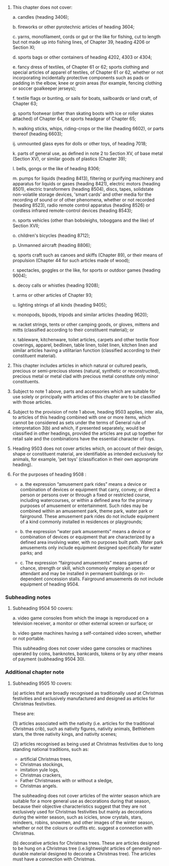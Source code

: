 1. This chapter does not cover:

    a. candles (heading 3406);
    
    b. fireworks or other pyrotechnic articles of heading 3604;
    
    c. yarns, monofilament, cords or gut or the like for fishing, cut to length but not made up into fishing lines, of Chapter 39, heading 4206 or Section XI;
    
    d. sports bags or other containers of heading 4202, 4303 or 4304;
    
    e. fancy dress of textiles, of Chapter 61 or 62; sports clothing and special articles of apparel of textiles, of Chapter 61 or 62, whether or not incorporating incidentally protective components such as pads or padding in the elbow, knee or groin areas (for example, fencing clothing or soccer goalkeeper jerseys);
    
    f. textile flags or bunting, or sails for boats, sailboards or land craft, of Chapter 63;
    
    g. sports footwear (other than skating boots with ice or roller skates attached) of Chapter 64, or sports headgear of Chapter 65;
    
    h. walking sticks, whips, riding-crops or the like (heading 6602), or parts thereof (heading 6603);
    
    ij. unmounted glass eyes for dolls or other toys, of heading 7018;
    
    k. parts of general use, as defined in note 2 to Section XV, of base metal (Section XV), or similar goods of plastics (Chapter 39);
    
    l. bells, gongs or the like of heading 8306;
    
    m. pumps for liquids (heading 8413), filtering or purifying machinery and apparatus for liquids or gases (heading 8421), electric motors (heading 8501), electric transformers (heading 8504), discs, tapes, solidstate non-volatile storage devices, 'smart cards' and other media for the recording of sound or of other phenomena, whether or not recorded (heading 8523), radio remote control apparatus (heading 8526) or cordless infrared remote-control devices (heading 8543);
    
    n. sports vehicles (other than bobsleighs, toboggans and the like) of Section XVII;
    
    o. children's bicycles (heading 8712);

    p. Unmanned aircraft (heading 8806);
    
    q. sports craft such as canoes and skiffs (Chapter 89), or their means of propulsion (Chapter 44 for such articles made of wood);

    r. spectacles, goggles or the like, for sports or outdoor games (heading 9004);

    s. decoy calls or whistles (heading 9208);

    t. arms or other articles of Chapter 93;

    u. lighting strings of all kinds (heading 9405);

    v. monopods, bipods, tripods and similar articles (heading 9620);

    w. racket strings, tents or other camping goods, or gloves, mittens and mitts (classified according to their constituent material); or

    x. tableware, kitchenware, toilet articles, carpets and other textile floor coverings, apparel, bedlinen, table linen, toilet linen, kitchen linen and similar articles having a utilitarian function (classified according to their constituent material).

2. This chapter includes articles in which natural or cultured pearls, precious or semi-precious stones (natural, synthetic or reconstructed), precious metal or metal clad with precious metal constitute only minor constituents.

3. Subject to note 1 above, parts and accessories which are suitable for use solely or principally with articles of this chapter are to be classified with those articles.

4. Subject to the provision of note 1 above, heading 9503 applies, inter alia, to articles of this heading combined with one or more items, which cannot be considered as sets under the terms of General rule of interpretation 3(b) and which, if presented separately, would be classified in other headings, provided the articles are put up together for retail sale and the combinations have the essential character of toys.

5. Heading 9503 does not cover articles which, on account of their design, shape or constituent material, are identifiable as intended exclusively for animals, for example, 'pet toys' (classification in their own appropriate heading).

6. For the purposes of heading 9508 : 

    - a. the expression “amusement park rides” means a device or combination of devices or equipment that carry, convey, or direct a person or persons over or through a fixed or restricted course, including watercourses, or within a defined area for the primary purposes of amusement or entertainment. Such rides may be combined within an amusement park, theme park, water park or fairground. These amusement park rides do not include equipment of a kind commonly installed in residences or playgrounds; 

    - b. the expression “water park amusements” means a device or combination of devices or equipment that are characterized by a defined area involving water, with no purposes built path. Water park amusements only include equipment designed specifically for water parks; and 

    - c. The expression “fairground amusements” means games of chance, strength or skill, which commonly employ an operator or attendant and may be installed in permanent buildings or in-dependent concession stalls. Fairground amusements do not include equipment of heading 9504. 

### Subheading notes

1. Subheading 9504 50 covers:

    a. video game consoles from which the image is reproduced on a television receiver, a monitor or other external screen or surface; or
    
    b. video game machines having a self-contained video screen, whether or not portable.
    
    This subheading does not cover video game consoles or machines operated by coins, banknotes, bankcards, tokens or by any other means of payment (subheading 9504 30).

### Additional chapter note

1. Subheading 9505 10 covers:

    (a) articles that are broadly recognised as traditionally used at Christmas festivities and exclusively manufactured and designed as articles for Christmas festivities.
    
    These are:
    
    (1) articles associated with the nativity (i.e. articles for the traditional Christmas crib), such as nativity figures, nativity animals, Bethlehem stars, the three nativity kings, and nativity scenes;
    
    (2) articles recognised as being used at Christmas festivities due to long standing national traditions, such
    as:
    
    - artificial Christmas trees,
    - Christmas stockings,
    - imitation yule logs,
    - Christmas crackers,
    - Father Christmases with or without a sledge,
    - Christmas angels.
    
    The subheading does not cover articles of the winter season which are suitable for a more general use as decorations during that season, because their objective characteristics suggest that they are not exclusively used for Christmas festivities but mainly as decorations during the winter season, such as icicles, snow crystals, stars, reindeers, robins, snowmen, and other images of the winter season, whether or not the colours or outfits etc. suggest a connection with Christmas.
    
    (b) decorative articles for Christmas trees. These are articles designed to be hung on a Christmas tree (i.e.lightweight articles of generally non-durable material designed to decorate a Christmas tree). The articles must have a connection with Christmas.
